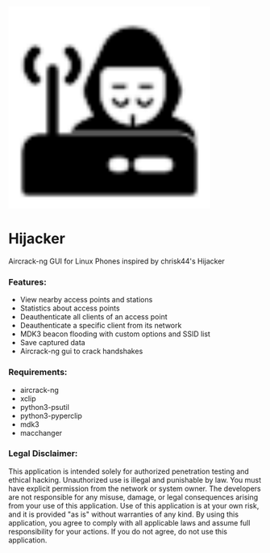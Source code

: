 <img width="400px" src="https://raw.githubusercontent.com/Shubhamvis98/hijacker/master/in.fossfrog.hijacker.svg">

# Hijacker
Aircrack-ng GUI for Linux Phones inspired by chrisk44's Hijacker

### Features:
- View nearby access points and stations
- Statistics about access points
- Deauthenticate all clients of an access point
- Deauthenticate a specific client from its network
- MDK3 beacon flooding with custom options and SSID list
- Save captured data
- Aircrack-ng gui to crack handshakes

### Requirements:
- aircrack-ng
- xclip
- python3-psutil
- python3-pyperclip
- mdk3
- macchanger

### Legal Disclaimer:
This application is intended solely for authorized penetration testing and ethical hacking. Unauthorized use is illegal and punishable by law. You must have explicit permission from the network or system owner. The developers are not responsible for any misuse, damage, or legal consequences arising from your use of this application. Use of this application is at your own risk, and it is provided "as is" without warranties of any kind. By using this application, you agree to comply with all applicable laws and assume full responsibility for your actions. If you do not agree, do not use this application.

